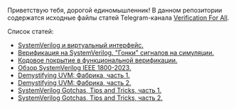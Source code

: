 Приветствую тебя, дорогой единомышленник! В данном репозитории содержатся исходные файлы статей Telegram-канала [Verification For All](https://t.me/verif_for_all).

Список статей:

- [SystemVerilog и виртуальный интерфейс.](articles/virtual_intf)
- [Верификация на SystemVerilog. "Гонки" сигналов на симуляции.](articles/race_condition)
- [Кодовое покрытие в функциональной верификации.](articles/code_coverage)
- [Обзор SystemVerilog IEEE 1800-2023.](articles/sv_ieee_2023)
- [Demystifying UVM: Фабрика, часть 1.](articles/uvm_factory_0)
- [Demystifying UVM: Фабрика, часть 2.](articles/uvm_factory_1)
- [SystemVerilog Gotchas, Tips and Tricks, часть 1.](articles/gotchas_0)
- [SystemVerilog Gotchas, Tips and Tricks, часть 2.](articles/gotchas_1)
